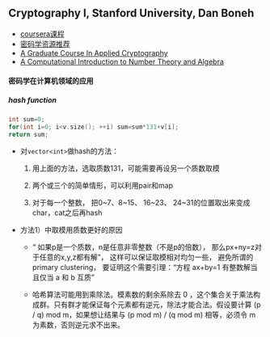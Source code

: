 ## Cryptography I, Stanford University, Dan Boneh

* [coursera课程](https://www.coursera.org/learn/crypto/home/welcome)
* [密码学资源推荐](https://blog.cryptographyengineering.com/useful-cryptography-resources/)
* [A Graduate Course In Applied Cryptography](https://toc.cryptobook.us/)
* [A Computational Introduction to Number Theory and Algebra](https://www.shoup.net/ntb/)


#### 密码学在计算机领域的应用

##### hash function

```c++
int sum=0; 
for(int i=0; i<v.size(); ++i) sum=sum*131+v[i]; 
return sum;
```

* 对`vector<int>`做hash的方法：

  1)  用上面的方法，选取质数131，可能需要再设另一个质数取模

  2)  两个或三个的简单情形，可以利用pair和map

  3)  对于每一个整数， 把0\~7、8\~15、 16\~23、 24\~31的位置取出来变成char，cat之后再hash

* 方法1）中取模用质数更好的原因

  * “ 如果p是一个质数，n是任意非零整数（不是p的倍数）， 那么px+ny=z对于任意的x,y,z都有解”， 这样可以保证取模相对均匀一些， 避免所谓的 primary clustering， 要证明这个需要引理：“方程 ax+by=1 有整数解当且仅当 a 和 b 互质”

  * 哈希算法可能用到乘除法。模素数的剩余系除去 0 ，这个集合关于乘法构成群。只有群才能保证每个元素都有逆元，除法才能合法。假设要计算 (p / q) mod m，如果想让结果与 (p mod m) / (q mod m) 相等，必须令 m 为素数，否则逆元求不出来。